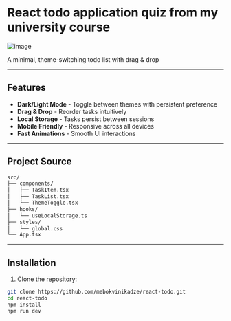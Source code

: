 # React todo application quiz from my university course

![image](https://github.com/user-attachments/assets/14d43a65-ce9e-49c2-98d5-8365f80a320b)



A minimal, theme-switching todo list with drag & drop

---

## Features
- **Dark/Light Mode** - Toggle between themes with persistent preference
- **Drag & Drop** - Reorder tasks intuitively
- **Local Storage** - Tasks persist between sessions
- **Mobile Friendly** - Responsive across all devices
- **Fast Animations** - Smooth UI interactions

---

## Project Source
```bash
src/
├── components/
│   ├── TaskItem.tsx
│   ├── TaskList.tsx
│   └── ThemeToggle.tsx
├── hooks/
│   └── useLocalStorage.ts
├── styles/
│   └── global.css
└── App.tsx
```

---

## Installation
1. Clone the repository:
```bash
git clone https://github.com/mebokvinikadze/react-todo.git
cd react-todo
npm install
npm run dev
```



